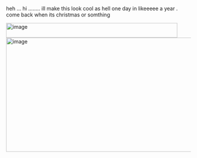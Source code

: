 heh ... hi ........ ill make this look cool as hell one day in likeeeee a year . come back when its christmas or somthing


<img width="467" height="40" alt="image" src="https://github.com/user-attachments/assets/8d4c4fb1-06da-4bf3-b608-ca2bd00d947b" />

<img width="631" height="311" alt="image" src="https://github.com/user-attachments/assets/1c1a7460-8ff0-4ed9-8571-f7dca8c9cf7c" />


